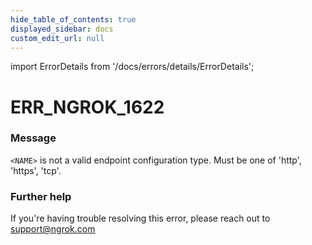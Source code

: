 ```yaml
---
hide_table_of_contents: true
displayed_sidebar: docs
custom_edit_url: null
---
```


import ErrorDetails from '/docs/errors/details/ErrorDetails';

# ERR_NGROK_1622

### Message
`<NAME>` is not a valid endpoint configuration type. Must be one of 'http', 'https', 'tcp'.

### Further help
If you're having trouble resolving this error, please reach out to [support@ngrok.com](mailto:support@ngrok.com?subject=Help%20with%20ERR_NGROK_1622)

<ErrorDetails error='err_ngrok_1622' />
